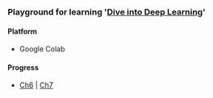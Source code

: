 ### Playground for learning '[Dive into Deep Learning](https://d2l.ai/)'

#### Platform
* Google Colab

#### Progress
* [Ch6](https://zh.d2l.ai/chapter_convolutional-neural-networks/lenet.html) | [Ch7](https://zh.d2l.ai/chapter_convolutional-modern/batch-norm.html)
